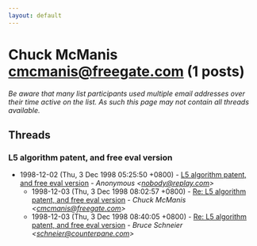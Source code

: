 ```yaml
---
layout: default
---
```


# Chuck McManis <cmcmanis@freegate.com> (1 posts)

_Be aware that many list participants used multiple email addresses over their time active on the list. As such this page may not contain all threads available._

## Threads

### L5 algorithm patent, and free eval version
+ 1998-12-02 (Thu, 3 Dec 1998 05:25:50 +0800) - [L5 algorithm patent, and free eval version](/archive/1998/12/a36f4d47884ab1f7a7973a1a0ca0600b53d8110b4d5b23ce56827117b91bc901) - _Anonymous \<nobody@replay.com\>_
  + 1998-12-03 (Thu, 3 Dec 1998 08:02:57 +0800) - [Re: L5 algorithm patent, and free eval version](/archive/1998/12/c0f0b072b26442268172a9614c004dd670a79dc573ee0cf39e22f0cac1bd3279) - _Chuck McManis \<cmcmanis@freegate.com\>_
  + 1998-12-03 (Thu, 3 Dec 1998 08:40:05 +0800) - [Re: L5 algorithm patent, and free eval version](/archive/1998/12/82b7b5b078aa5e9200ee42863e882783aa06c20f5ffa8aa1dfd1827c0fd44783) - _Bruce Schneier \<schneier@counterpane.com\>_

